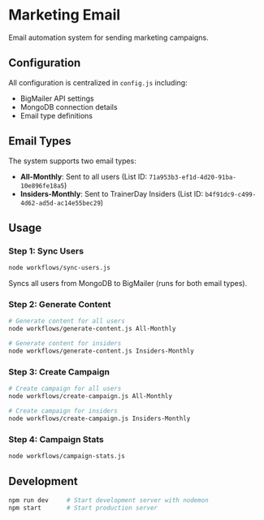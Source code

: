 # Marketing Email

Email automation system for sending marketing campaigns.

## Configuration

All configuration is centralized in `config.js` including:
- BigMailer API settings
- MongoDB connection details
- Email type definitions

## Email Types

The system supports two email types:
- **All-Monthly**: Sent to all users (List ID: `71a953b3-ef1d-4d20-91ba-10e896fe18a5`)
- **Insiders-Monthly**: Sent to TrainerDay Insiders (List ID: `b4f91dc9-c499-4d62-ad5d-ac14e55bec29`)

## Usage

### Step 1: Sync Users
```bash
node workflows/sync-users.js
```
Syncs all users from MongoDB to BigMailer (runs for both email types).

### Step 2: Generate Content
```bash
# Generate content for all users
node workflows/generate-content.js All-Monthly

# Generate content for insiders
node workflows/generate-content.js Insiders-Monthly
```

### Step 3: Create Campaign
```bash
# Create campaign for all users
node workflows/create-campaign.js All-Monthly

# Create campaign for insiders  
node workflows/create-campaign.js Insiders-Monthly
```

### Step 4: Campaign Stats
```bash
node workflows/campaign-stats.js
```

## Development

```bash
npm run dev     # Start development server with nodemon
npm start       # Start production server
```